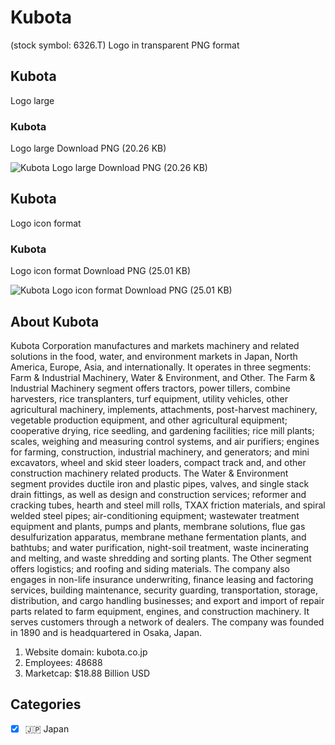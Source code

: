 # Kubota
 (stock symbol: 6326.T) Logo in transparent PNG format

## Kubota
 Logo large

### Kubota
 Logo large Download PNG (20.26 KB)

![Kubota
 Logo large Download PNG (20.26 KB)](/img/orig/6326.T_BIG-a07a3bdb.png)

## Kubota
 Logo icon format

### Kubota
 Logo icon format Download PNG (25.01 KB)

![Kubota
 Logo icon format Download PNG (25.01 KB)](/img/orig/6326.T-4d0c9499.png)

## About Kubota


Kubota Corporation manufactures and markets machinery and related solutions in the food, water, and environment markets in Japan, North America, Europe, Asia, and internationally. It operates in three segments: Farm & Industrial Machinery, Water & Environment, and Other. The Farm & Industrial Machinery segment offers tractors, power tillers, combine harvesters, rice transplanters, turf equipment, utility vehicles, other agricultural machinery, implements, attachments, post-harvest machinery, vegetable production equipment, and other agricultural equipment; cooperative drying, rice seedling, and gardening facilities; rice mill plants; scales, weighing and measuring control systems, and air purifiers; engines for farming, construction, industrial machinery, and generators; and mini excavators, wheel and skid steer loaders, compact track and, and other construction machinery related products. The Water & Environment segment provides ductile iron and plastic pipes, valves, and single stack drain fittings, as well as design and construction services; reformer and cracking tubes, hearth and steel mill rolls, TXAX friction materials, and spiral welded steel pipes; air-conditioning equipment; wastewater treatment equipment and plants, pumps and plants, membrane solutions, flue gas desulfurization apparatus, membrane methane fermentation plants, and bathtubs; and water purification, night-soil treatment, waste incinerating and melting, and waste shredding and sorting plants. The Other segment offers logistics; and roofing and siding materials. The company also engages in non-life insurance underwriting, finance leasing and factoring services, building maintenance, security guarding, transportation, storage, distribution, and cargo handling businesses; and export and import of repair parts related to farm equipment, engines, and construction machinery. It serves customers through a network of dealers. The company was founded in 1890 and is headquartered in Osaka, Japan.

1. Website domain: kubota.co.jp
2. Employees: 48688
3. Marketcap: $18.88 Billion USD


## Categories
- [x] 🇯🇵 Japan
